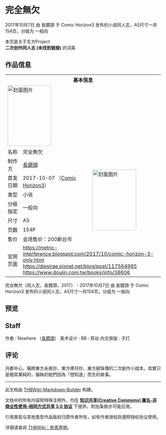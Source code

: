 # 完全無欠

<!-- source html: G:\repos\THBWiki-Markdown-Builder\THBWikiMarkdown\Temp\main\4\47\ns0%3A%E5%AE%8C%E5%85%A8%E7%84%A1%E6%AC%A0.html -->

2017年10月7日 由 長鏡頭 于 Comic Horizon3 发布的小说同人志，A5尺寸一共154页，分级为 一般向

本页是关于东方Project  
 **二次创作同人志 (未找到链接)** 的词条
## 作品信息

<table><tbody><tr><th colspan="3">基本信息</th></tr><tr><td class="cover-artwork-mobile" colspan="2"><a href="./文件-完全無欠封面.jpg.md" class="image" title="封面图片"><img alt="封面图片" src="https://upload.thwiki.cc/thumb/f/fb/%E5%AE%8C%E5%85%A8%E7%84%A1%E6%AC%A0%E5%B0%81%E9%9D%A2.jpg/141px-%E5%AE%8C%E5%85%A8%E7%84%A1%E6%AC%A0%E5%B0%81%E9%9D%A2.jpg" decoding="async" loading="lazy" width="141" height="196" srcset="https://upload.thwiki.cc/thumb/f/fb/%E5%AE%8C%E5%85%A8%E7%84%A1%E6%AC%A0%E5%B0%81%E9%9D%A2.jpg/211px-%E5%AE%8C%E5%85%A8%E7%84%A1%E6%AC%A0%E5%B0%81%E9%9D%A2.jpg 1.5x, https://upload.thwiki.cc/thumb/f/fb/%E5%AE%8C%E5%85%A8%E7%84%A1%E6%AC%A0%E5%B0%81%E9%9D%A2.jpg/281px-%E5%AE%8C%E5%85%A8%E7%84%A1%E6%AC%A0%E5%B0%81%E9%9D%A2.jpg 2x" data-file-width="766" data-file-height="1067"></a></td>
</tr><tr><td class="label">名称</td><td colspan="2"> 完全無欠 </td></tr><tr><td class="label">制作方</td><td><a href="./長鏡頭.md" title="長鏡頭">長鏡頭</a></td><td class="cover-artwork" rowspan="7" style="min-width:196px;"><a href="./文件-完全無欠封面.jpg.md" class="image" title="封面图片"><img alt="封面图片" src="https://upload.thwiki.cc/thumb/f/fb/%E5%AE%8C%E5%85%A8%E7%84%A1%E6%AC%A0%E5%B0%81%E9%9D%A2.jpg/141px-%E5%AE%8C%E5%85%A8%E7%84%A1%E6%AC%A0%E5%B0%81%E9%9D%A2.jpg" decoding="async" loading="lazy" width="141" height="196" srcset="https://upload.thwiki.cc/thumb/f/fb/%E5%AE%8C%E5%85%A8%E7%84%A1%E6%AC%A0%E5%B0%81%E9%9D%A2.jpg/211px-%E5%AE%8C%E5%85%A8%E7%84%A1%E6%AC%A0%E5%B0%81%E9%9D%A2.jpg 1.5x, https://upload.thwiki.cc/thumb/f/fb/%E5%AE%8C%E5%85%A8%E7%84%A1%E6%AC%A0%E5%B0%81%E9%9D%A2.jpg/281px-%E5%AE%8C%E5%85%A8%E7%84%A1%E6%AC%A0%E5%B0%81%E9%9D%A2.jpg 2x" data-file-width="766" data-file-height="1067"></a></td>
</tr><tr><td class="label">首发日期</td><td>2017-10-07&#160;（<a href="/展会作品列表?e=Comic+Horizon%233">Comic Horizon3</a>）</td></tr><tr><td class="label">类型</td><td>小说</td></tr><tr><td class="label">分级指定</td><td>一般向</td></tr><tr><td class="label">尺寸</td><td>A5</td></tr><tr><td class="label">页数</td><td>154P</td></tr><tr><td class="label">售价</td><td>会场售价：200新台币</td></tr>
<tr><td class="label">官网页面</td><td colspan="2"><a rel="nofollow" class="external free" href="https://metric-interference.blogspot.com/2017/10/comic-horizon-3-only.html">https://metric-interference.blogspot.com/2017/10/comic-horizon-3-only.html</a><br><a rel="nofollow" class="external free" href="https://diesirae.pixnet.net/blog/post/117564985">https://diesirae.pixnet.net/blog/post/117564985</a><br><a rel="nofollow" class="external free" href="https://www.doujin.com.tw/books/info/38606">https://www.doujin.com.tw/books/info/38606</a></td></tr></tbody></table>

完全無欠（同人志，長鏡頭，2017） - 2017年10月7日 由 長鏡頭 于 Comic Horizon3 发布的小说同人志，A5尺寸一共154页，分级为 一般向
## 预览
## Staff
作者
: Nowhere （[長鏡頭](./長鏡頭.md)）
美术设计
: BB
: 賀谷
内文排版
: 子灯

## 评论

  
月都中心，橫跨東方永夜抄、東方儚月抄、東方紺珠傳的二次創作小說本。其實只是極其單純的，偏執的她們因為「想知道」而生的故事。
  


  
  

  





---

此文档由 [THBWiki-Markdown-Builder](https://github.com/Delsin-Yu/THBWiki-Markdown-Builder) 构建。

文档中的所有内容除特殊注明外，均在 [**知识共享(Creative Commons) 署名-非商业性使用-相同方式共享 3.0 协议**](https://creativecommons.org/licenses/by-sa/3.0/deed.zh-hans) 下提供，附加条款亦可能应用。

引用类型与其他类型作品版权归原作者所有，如有作者授权则遵照授权协议使用。

详细请查阅 [THBWiki：免责声明](https://thbwiki.cc/THBWiki:%E5%85%8D%E8%B4%A3%E5%A3%B0%E6%98%8E)。


